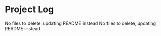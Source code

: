 # Project Log
No files to delete, updating README instead
No files to delete, updating README instead
